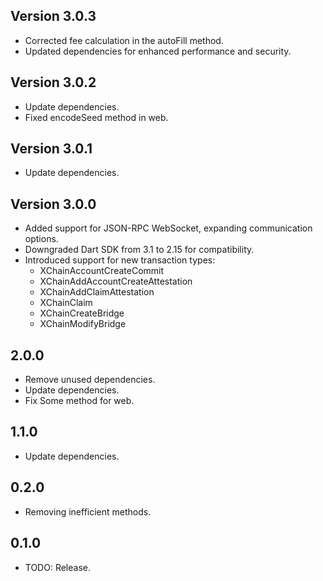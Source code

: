 ## Version 3.0.3

  - Corrected fee calculation in the autoFill method.
  - Updated dependencies for enhanced performance and security.

## Version 3.0.2

- Update dependencies.
- Fixed encodeSeed method in web.

## Version 3.0.1

- Update dependencies.

## Version 3.0.0

- Added support for JSON-RPC WebSocket, expanding communication options.
- Downgraded Dart SDK from 3.1 to 2.15 for compatibility.
- Introduced support for new transaction types:
  - XChainAccountCreateCommit
  - XChainAddAccountCreateAttestation
  - XChainAddClaimAttestation
  - XChainClaim
  - XChainCreateBridge
  - XChainModifyBridge


## 2.0.0

* Remove unused dependencies.
* Update dependencies.
* Fix Some method for web.


## 1.1.0

* Update dependencies.

## 0.2.0

* Removing inefficient methods.

## 0.1.0

* TODO: Release.
